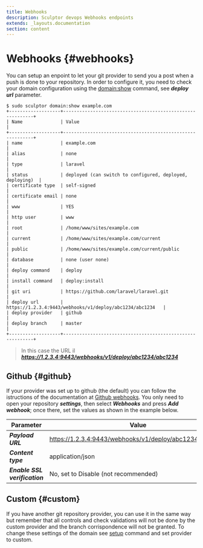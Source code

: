 ```yaml
---
title: Webhooks
description: Sculptor devops Webhooks endpoints
extends: _layouts.documentation
section: content
---
```


# Webhooks {#webhooks}
You can setup an enpoint to let your git provider to send you a post when a push is done to your repository. In order to configure it, you need to check your domain configuration using the [domain:show](/docs/commands/domains/#show) command, see ***deploy url*** parameter.
```shell
$ sudo sculptor domain:show example.com
+-------------------+-----------------------------------------------------------+
| Name              | Value                                                     |
+-------------------+-----------------------------------------------------------+
| name              | example.com                                               |
| alias             | none                                                      |
| type              | laravel                                                   |
| status            | deployed (can switch to configured, deployed, deploying)  |
| certificate type  | self-signed                                               |
| certificate email | none                                                      |
| www               | YES                                                       |
| http user         | www                                                       |
| root              | /home/www/sites/example.com                               |
| current           | /home/www/sites/example.com/current                       |
| public            | /home/www/sites/example.com/current/public                |
| database          | none (user none)                                          |
| deploy command    | deploy                                                    |
| install command   | deploy:install                                            |
| git uri           | https://github.com/laravel/laravel.git                    |
| deploy url        | https://1.2.3.4:9443/webhooks/v1/deploy/abc1234/abc1234   |
| deploy provider   | github                                                    |
| deploy branch     | master                                                    |
+-------------------+-----------------------------------------------------------+
```
> In this case the URL il ***https://1.2.3.4:9443/webhooks/v1/deploy/abc1234/abc1234***

## Github {#github}
If your provider was set up to github (the default) you can follow the istructions of the documentation at [Github webhooks](https://docs.github.com/en/free-pro-team@latest/developers/webhooks-and-events/webhooks). You only need to open your repository ***settings***, then select ***Webhooks*** and press ***Add webhook***; once there, set the values as shown in the example below.

|Parameter                     | Value                                                   |
|------------------------------|---------------------------------------------------------|
|***Payload URL***             | https://1.2.3.4:9443/webhooks/v1/deploy/abc1234/abc1234 |
|***Content type***            | application/json                                        |
|***Enable SSL verification*** | No, set to Disable (not recommended)                    |

## Custom {#custom}
If you have another git repository provider, you can use it in the same way but remember that all controls and check validations will not be done by the custom provider and the branch corrispondence will not be granted. To change these settings of the domain see [setup](/docs/commands/domains/#setup) command and set provider to custom.
